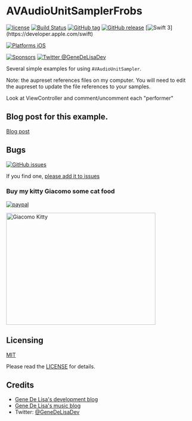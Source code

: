 # AVAudioUnitSamplerFrobs


[![license](https://img.shields.io/github/license/mashape/apistatus.svg)](https://en.wikipedia.org/wiki/MIT_License)
[![Build Status](https://travis-ci.org/genedelisa/AVAudioUnitSamplerFrobs.svg)](https://travis-ci.org/genedelisa/AVAudioUnitSamplerFrobs)
[![GitHub tag](https://img.shields.io/github/tag/genedelisa/AVAudioUnitSamplerFrobs.svg)](https://github.com/genedelisa/AVAudioUnitSamplerFrobs/)
[![GitHub release](https://img.shields.io/github/release/genedelisa/AVAudioUnitSamplerFrobs.svg)](https://github.com/genedelisa/AVAudioUnitSamplerFrobs/)
[![Swift 3](https://img.shields.io/badge/swift3-compatible-4BC51D.svg?style=flat")](https://developer.apple.com/swift)


[![Platforms iOS](https://img.shields.io/badge/Platforms-iOS-lightgray.svg?style=flat)](https://swift.org/)

[![Sponsors](https://img.shields.io/badge/Sponsors-Rockhopper%20Technologies-orange.svg?style=flat)](http://www.rockhoppertech.com/)
[![Twitter @GeneDeLisaDev](https://img.shields.io/twitter/follow/GeneDeLisaDev.svg?style=social)](https://twitter.com/GeneDeLisaDev)



Several simple examples for using `AVAudioUnitSampler`.

Note: the aupreset references files on my computer. You will need to edit the aupreset to update the file references to your samples.

Look at ViewController and comment/uncomment each "performer"


## Blog post for this example.

[Blog post](http://www.rockhoppertech.com/blog/the-great-avaudiounitsampler-workout/)


## Bugs


[![GitHub issues](https://img.shields.io/github/issues/genedelisa/AVAudioUnitSamplerFrobs.svg)](https://github.com/genedelisa/AVAudioUnitSamplerFrobs/issues)

If you find one, [please add it to issues](https://github.com/genedelisa/AVAudioUnitSamplerFrobs/issues)



### Buy my kitty Giacomo some cat food

[![paypal](https://www.paypalobjects.com/en_US/i/btn/btn_donate_SM.gif)](https://www.paypal.com/cgi-bin/webscr?cmd=_donations&business=F5KE9Z29MH8YQ&bnP-DonationsBF:btn_donate_SM.gif:NonHosted)

<img src="http://www.rockhoppertech.com/blog/wp-content/uploads/2016/07/momocoding-1024.png" alt="Giacomo Kitty" width="400" height="300">

## Licensing

[MIT](https://en.wikipedia.org/wiki/MIT_License)

Please read the [LICENSE](LICENSE) for details.

## Credits

*	[Gene De Lisa's development blog](http://rockhoppertech.com/blog/)
*	[Gene De Lisa's music blog](http://genedelisa.com/)
*   Twitter: [@GeneDeLisaDev](http://twitter.com/genedelisadev)
